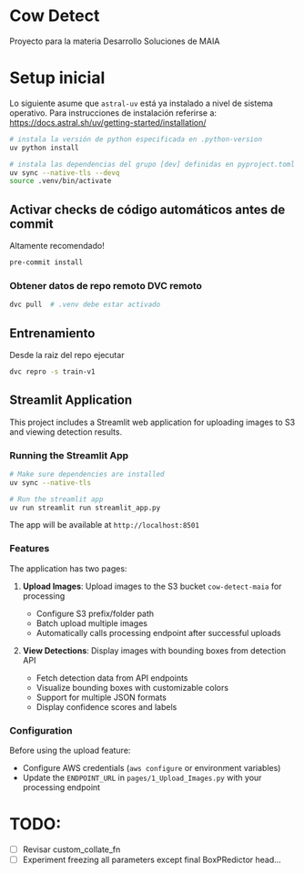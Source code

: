 # Cow Detect

Proyecto para la materia Desarrollo Soluciones de MAIA


# Setup inicial

Lo siguiente asume que `astral-uv` está ya instalado a nivel de sistema operativo.
Para instrucciones de instalación referirse a:
https://docs.astral.sh/uv/getting-started/installation/

```bash
# instala la versión de python especificada en .python-version
uv python install

# instala las dependencias del grupo [dev] definidas en pyproject.toml
uv sync --native-tls --devq
source .venv/bin/activate
```

## Activar checks de código automáticos antes de commit

Altamente recomendado!

```bash
pre-commit install
```

### Obtener datos de repo remoto DVC remoto

```bash
dvc pull  # .venv debe estar activado
```


## Entrenamiento

Desde la raiz del repo ejecutar 

```bash
dvc repro -s train-v1
```

## Streamlit Application

This project includes a Streamlit web application for uploading images to S3 and viewing detection results.

### Running the Streamlit App

```bash
# Make sure dependencies are installed
uv sync --native-tls

# Run the streamlit app
uv run streamlit run streamlit_app.py
```

The app will be available at `http://localhost:8501`

### Features

The application has two pages:

1. **Upload Images**: Upload images to the S3 bucket `cow-detect-maia` for processing
   - Configure S3 prefix/folder path
   - Batch upload multiple images
   - Automatically calls processing endpoint after successful uploads

2. **View Detections**: Display images with bounding boxes from detection API
   - Fetch detection data from API endpoints
   - Visualize bounding boxes with customizable colors
   - Support for multiple JSON formats
   - Display confidence scores and labels

### Configuration

Before using the upload feature:
- Configure AWS credentials (`aws configure` or environment variables)
- Update the `ENDPOINT_URL` in `pages/1_Upload_Images.py` with your processing endpoint

# TODO: 

- [ ] Revisar custom_collate_fn
- [ ] Experiment freezing all parameters except final BoxPRedictor head...